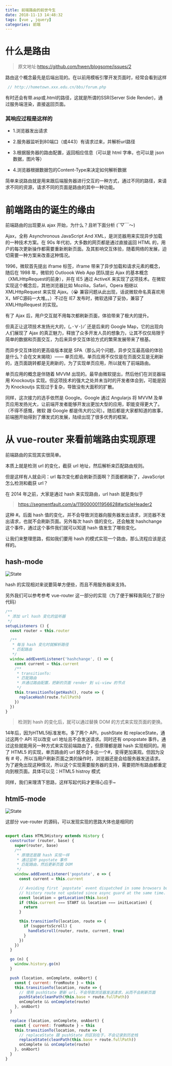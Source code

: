 ```yaml
---
title: 前端路由的前世今生
date: 2018-11-13 14:48:32
tags: [vue , jquery]
categories: 前端
---
```

# 什么是路由

> 原文地址:https://github.com/hwen/blogsome/issues/2

路由这个概念最先是后端出现的。在以前用模板引擎开发页面时，经常会看到这样
``` javascript
 // http://hometown.xxx.edu.cn/bbs/forum.php
```
有时还会有带.asp或.html的路径，这就是所谓的SSR(Server Side Render)，通过服务端渲染，直接返回页面。

### 其响应过程是这样的

* 1.浏览器发出请求

* 2.服务器监听到80端口（或443）有请求过来，并解析url路径

* 3.根据服务器的路由配置，返回相应信息（可以是 html 字串，也可以是 json 数据，图片等）

* 4.浏览器根据数据包的Content-Type来决定如何解析数据

 简单来说路由就是用来跟后端服务器进行交互的一种方式，通过不同的路径，来请求不同的资源，请求不同的页面是路由的其中一种功能。

# 前端路由的诞生的缘由

前端路由的出现要从 ajax 开始，为什么？且听下面分析 (ˉ▽￣～)

Ajax，全称 Asynchronous JavaScript And XML，是浏览器用来实现异步加载的一种技术方案。在 90s 年代初，大多数的网页都是通过直接返回 HTML 的，用户的每次更新操作都需要重新刷新页面。及其影响交互体验，随着网络的发展，迫切需要一种方案来改善这种情况。

1996，微软首先提出 iframe 标签，iframe 带来了异步加载和请求元素的概念，随后在 1998 年，微软的 Outloook Web App 团队提出 Ajax 的基本概念（XMLHttpRequest的前身），并在 IE5 通过 ActiveX 来实现了这项技术。在微软实现这个概念后，其他浏览器比如 Mozilia，Safari，Opera 相继以 XMLHttpRequest 来实现 Ajax。（😭 兼容问题从此出现，话说微软命名真喜欢用X，MFC源码一大堆。。）不过在 IE7 发布时，微软选择了妥协，兼容了 XMLHttpRequest 的实现。

有了 Ajax 后，用户交互就不用每次都刷新页面，体验带来了极大的提升。

但真正让这项技术发扬光大的，(｡･∀･)ﾉﾞ还是后来的 Google Map，它的出现向人们展现了 Ajax 的真正魅力，释放了众多开发人员的想象力，让其不仅仅局限于简单的数据和页面交互，为后来异步交互体验方式的繁荣发展带来了根基。

而异步交互体验的更高级版本就是 SPA（那么问个问题，异步交互最高级的体验是什么？会在文末揭晓）—— 单页应用。单页应用不仅仅是在页面交互是无刷新的，连页面跳转都是无刷新的，为了实现单页应用，所以就有了前端路由。

单页应用的概念是伴随着 MVVM 出现的。最早由微软提出，然后他们在浏览器端用 Knockoutjs 实现。但这项技术的强大之处并未当时的开发者体会到，可能是因为 Knockoutjs 实现过于复杂，导致没有大面积的扩散。

同样，这次接力的选手依然是 Google。Google 通过 Angularjs 将 MVVM 及单页应用发扬光大，让前端开发者能够开发出更加大型的应用，职能变得更大了。（不得不感慨，微软 跟 Google 都是伟大的公司）。随后都是大家都知道的故事，前端圈开始得到了爆发式的发展，陆续出现了很多优秀的框架。


# 从 vue-router 来看前端路由实现原理
前端路由的实现其实很简单。

本质上就是检测 url 的变化，截获 url 地址，然后解析来匹配路由规则。

但是这样有人就会问：url 每次变化都会刷新页面啊？页面都刷新了，JavaScript 怎么检测和截获 url？

在 2014 年之前，大家是通过 hash 来实现路由，url hash 就是类似于


> https://segmentfault.com/a/1190000011956628#articleHeader2


这种 #。后面 hash 值的变化，并不会导致浏览器向服务器发出请求，浏览器不发出请求，也就不会刷新页面。另外每次 hash 值的变化，还会触发 hashchange 这个事件，通过这个事件我们就可以知道 hash 值发生了哪些变化。

让我们来整理思路，假如我们要用 hash 的模式实现一个路由，那么流程应该是这样的。

## hash-mode

![State](https://user-images.githubusercontent.com/6712767/36025485-2ee8e22c-0dce-11e8-9af0-0b7b377a14fe.png)


hash 的实现相对来说要简单方便些，而且不用服务器来支持。

另外我们可以参考参考 vue-router 这一部分的实现（为了便于解释我简化了部分代码）

``` javascript
/**
 * 添加 url hash 变化的监听器
 */
setupListeners () {
  const router = this.router

  /**
   * 每当 hash 变化时就解析路径
   * 匹配路由
   */
  window.addEventListener('hashchange', () => {
    const current = this.current
    /**
     * transitionTo: 
     * 匹配路由
     * 并通过路由配置，把新的页面 render 到 ui-view 的节点
     */
    this.transitionTo(getHash(), route => {
      replaceHash(route.fullPath)
    })
  })
}
```

> 检测到 hash 的变化后，就可以通过替换 DOM 的方式来实现页面的更换。

14年后，因为HTML5标准发布。多了两个 API，pushState 和 replaceState，通过这两个 API 可以改变 url 地址且不会发送请求。同时还有 onpopstate 事件。通过这些就能用另一种方式来实现前端路由了，但原理都是跟 hash 实现相同的。用了 HTML5 的实现，单页路由的 url 就不会多出一个#，变得更加美观。但因为没有 # 号，所以当用户刷新页面之类的操作时，浏览器还是会给服务器发送请求。为了避免出现这种情况，所以这个实现需要服务器的支持，需要把所有路由都重定向到根页面。具体可以见：HTML5 histroy 模式

同样，我们来理清下思路，这样写起代码才更得心应手~

## html5-mode

![State](https://user-images.githubusercontent.com/6712767/36025788-4ef185a0-0dcf-11e8-9dc3-629aba9024a1.png)


这部分 vue-router 的源码，可以发现实现的思路大体也是相同的
``` javascript

export class HTML5History extends History {
  constructor (router, base) {
    super(router, base)
    /**
     * 原理还是跟 hash 实现一样
     * 通过监听 popstate 事件
     * 匹配路由，然后更新页面 DOM
     */
    window.addEventListener('popstate', e => {
      const current = this.current

      // Avoiding first `popstate` event dispatched in some browsers but first
      // history route not updated since async guard at the same time.
      const location = getLocation(this.base)
      if (this.current === START && location === initLocation) {
        return
      }

      this.transitionTo(location, route => {
        if (supportsScroll) {
          handleScroll(router, route, current, true)
        }
      })
    })
  }

  go (n) {
    window.history.go(n)
  }

  push (location, onComplete, onAbort) {
    const { current: fromRoute } = this
    this.transitionTo(location, route => {
      // 使用 pushState 更新 url，不会导致浏览器发送请求，从而不会刷新页面
      pushState(cleanPath(this.base + route.fullPath))
      onComplete && onComplete(route)
    }, onAbort)
  }

  replace (location, onComplete, onAbort) {
    const { current: fromRoute } = this
    this.transitionTo(location, route => {
      // replaceState 跟 pushState 的区别在于，不会记录到历史栈
      replaceState(cleanPath(this.base + route.fullPath))
      onComplete && onComplete(route)
    }, onAbort)
  }
}

```